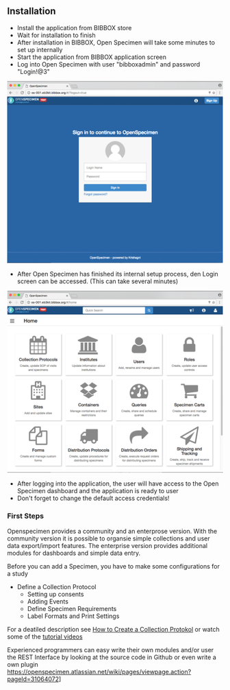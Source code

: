 ##  Installation  

* Install the application from BIBBOX store
* Wait for installation to finish
* After installation in BIBBOX, Open Specimen will take some minutes to set up internally
* Start the application from BIBBOX application screen
* Log into Open Specimen with user "bibboxadmin" and password "Login!@3"

![Screenshot01](screen-1.png)

* After Open Specimen has finished its internal setup process, den Login screen can be accessed. (This can take several minutes)

![Screenshot02](screen-2.png)

* After logging into the application, the user will have access to the Open Specimen dashboard and the application is ready to user
* Don't forget to change the default access credentials!


### First Steps 

Openspecimen provides a community and an enterprose version. With the community version it is possible to organsie simple collections and user data export/import features. The enterprise version provides additional modules for dashboards and simple data entry. 


Before you can add a Specimen, you have to make some configurations for a study

* Define a Collection Protocol
  * Setting up consents
  * Adding Events 
  * Define Specimen Requirements
  * Label Formats and Print Settings
  
For a deatiled description see [How to Create a Collection Protokol](https://openspecimen.atlassian.net/wiki/display/CAT/Collection+Protocol#CollectionProtocol-SpecimenCentricCollectionProtocol) or watch some of the [tutorial videos](https://www.youtube.com/watch?v=R-QpuAzvkO0&list=PLLFI_6gCd35OsTcZ_FtHVyQooIOR9w9F8&index=3)

Experienced programmers can easy write their own modules and/or user the REST Interface by looking at the source code in Github or even write a own plugin <https://openspecimen.atlassian.net/wiki/pages/viewpage.action?pageId=31064072]>

